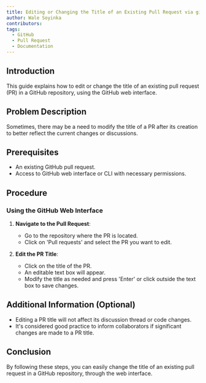 ```yaml
---
title: Editing or Changing the Title of an Existing Pull Request via github.com
author: Wale Soyinka
contributors:
tags:
  - GitHub
  - Pull Request
  - Documentation
---
```


## Introduction 

This guide explains how to edit or change the title of an existing pull request (PR) in a GitHub repository, using the GitHub web interface.

## Problem Description

Sometimes, there may be a need to modify the title of a PR after its creation to better reflect the current changes or discussions.

## Prerequisites 

- An existing GitHub pull request.
- Access to GitHub web interface or CLI with necessary permissions.

## Procedure

### Using the GitHub Web Interface

1. **Navigate to the Pull Request**:
   - Go to the repository where the PR is located.
   - Click on 'Pull requests' and select the PR you want to edit.

2. **Edit the PR Title**:
   - Click on the title of the PR.
   - An editable text box will appear.
   - Modify the title as needed and press 'Enter' or click outside the text box to save changes.

## Additional Information (Optional)

- Editing a PR title will not affect its discussion thread or code changes.
- It's considered good practice to inform collaborators if significant changes are made to a PR title.

## Conclusion

By following these steps, you can easily change the title of an existing pull request in a GitHub repository, through the web interface.
